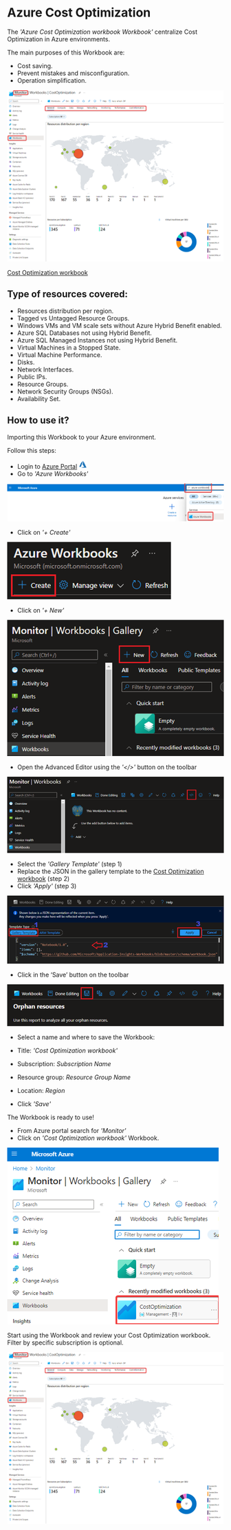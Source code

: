# Azure Cost Optimization

The _'Azure Cost Optimization workbook Workbook'_ centralize Cost Optimization in Azure environments.

The main purposes of this Workbook are:
* Cost saving.
* Prevent mistakes and misconfiguration.
* Operation simplification.

![image](../../docs/images/costOptimizationWorkbook/CostOptimizationWorkbook.png)

[Cost Optimization workbook](https://raw.githubusercontent.com/lenvolk/images-using-azure-image-builder/main/LenVolk/Monitoring/CostOptimization_v3.workbook)

## Type of resources covered:

* Resources distribution per region.
* Tagged vs Untagged Resource Groups.
* Windows VMs and VM scale sets without Azure Hybrid Benefit enabled.
* Azure SQL Databases not using Hybrid Benefit.
* Azure SQL Managed Instances not using Hybrid Benefit.
* Virtual Machines in a Stopped State.
* Virtual Machine Performance.
* Disks.
* Network Interfaces.
* Public IPs.
* Resource Groups.
* Network Security Groups (NSGs).
* Availability Set.

## How to use it?

Importing this Workbook to your Azure environment.

Follow this steps:

* Login to [Azure Portal](https://portal.azure.com/) <img src="../../docs/images/costOptimizationWorkbook/azure.png" width="20" height="20">
* Go to _'Azure Workbooks'_

![Cost optimization workbook 1](../../docs/images/costOptimizationWorkbook/costoptworkbook1.png)

* Click on _'+ Create'_

![Create monitoring workbook](../../docs/images/costOptimizationWorkbook/createworkbook.png)

* Click on _'+ New'_

![New monitoring workbook](../../docs/images/costOptimizationWorkbook/newworkbook.png)

* Open the Advanced Editor using the _'</>'_ button on the toolbar

![Edit monitoring workbook](../../docs/images/costOptimizationWorkbook/editworkbook.png)

* Select the _'Gallery Template'_ (step 1)
* Replace the JSON in the gallery template to the [Cost Optimization workbook](https://raw.githubusercontent.com/lenvolk/images-using-azure-image-builder/main/LenVolk/Monitoring/CostOptimization_v3.workbook) (step 2)
* Click _'Apply'_ (step 3)

![Apply monitoring workbook](../../docs/images/costOptimizationWorkbook/applyworkbook.png)

* Click in the ‘Save’ button on the toolbar

![Save monitoring workbook](../../docs/images/costOptimizationWorkbook/saveworkbook.png)

* Select a name and where to save the Workbook:

* Title: _'Cost Optimization workbook'_
* Subscription: _Subscription Name_
* Resource group: _Resource Group Name_
* Location: _Region_
* Click _'Save'_
  
The Workbook is ready to use!

* From Azure portal search for _'Monitor'_
* Click on _'Cost Optimization workbook'_ Workbook.

![Monitoring workbook](../../docs/images/costOptimizationWorkbook/monitorworkbook.png)

Start using the Workbook and review your Cost Optimization workbook.
Filter by specific subscription is optional.

![Cost optimization workbook](../../docs/images/costOptimizationWorkbook/CostOptimizationWorkbook.png)